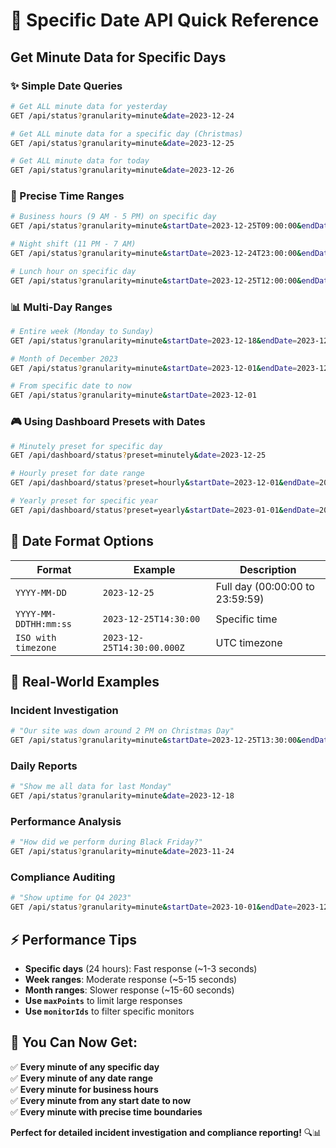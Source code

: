 # 📅 Specific Date API Quick Reference

## Get Minute Data for Specific Days

### ✨ Simple Date Queries

```bash
# Get ALL minute data for yesterday
GET /api/status?granularity=minute&date=2023-12-24

# Get ALL minute data for a specific day (Christmas)
GET /api/status?granularity=minute&date=2023-12-25

# Get ALL minute data for today
GET /api/status?granularity=minute&date=2023-12-26
```

### 🎯 Precise Time Ranges

```bash
# Business hours (9 AM - 5 PM) on specific day
GET /api/status?granularity=minute&startDate=2023-12-25T09:00:00&endDate=2023-12-25T17:00:00

# Night shift (11 PM - 7 AM) 
GET /api/status?granularity=minute&startDate=2023-12-24T23:00:00&endDate=2023-12-25T07:00:00

# Lunch hour on specific day
GET /api/status?granularity=minute&startDate=2023-12-25T12:00:00&endDate=2023-12-25T13:00:00
```

### 📊 Multi-Day Ranges

```bash
# Entire week (Monday to Sunday)
GET /api/status?granularity=minute&startDate=2023-12-18&endDate=2023-12-24

# Month of December 2023
GET /api/status?granularity=minute&startDate=2023-12-01&endDate=2023-12-31

# From specific date to now
GET /api/status?granularity=minute&startDate=2023-12-01
```

### 🎮 Using Dashboard Presets with Dates

```bash
# Minutely preset for specific day
GET /api/dashboard/status?preset=minutely&date=2023-12-25

# Hourly preset for date range
GET /api/dashboard/status?preset=hourly&startDate=2023-12-01&endDate=2023-12-31

# Yearly preset for specific year
GET /api/dashboard/status?preset=yearly&startDate=2023-01-01&endDate=2023-12-31
```

## 📝 Date Format Options

| Format | Example | Description |
|--------|---------|-------------|
| `YYYY-MM-DD` | `2023-12-25` | Full day (00:00:00 to 23:59:59) |
| `YYYY-MM-DDTHH:mm:ss` | `2023-12-25T14:30:00` | Specific time |
| `ISO with timezone` | `2023-12-25T14:30:00.000Z` | UTC timezone |

## 🚀 Real-World Examples

### Incident Investigation
```bash
# "Our site was down around 2 PM on Christmas Day"
GET /api/status?granularity=minute&startDate=2023-12-25T13:30:00&endDate=2023-12-25T14:30:00
```

### Daily Reports
```bash
# "Show me all data for last Monday"
GET /api/status?granularity=minute&date=2023-12-18
```

### Performance Analysis
```bash
# "How did we perform during Black Friday?"
GET /api/status?granularity=minute&date=2023-11-24
```

### Compliance Auditing
```bash
# "Show uptime for Q4 2023"
GET /api/status?granularity=minute&startDate=2023-10-01&endDate=2023-12-31&maxPoints=50000
```

## ⚡ Performance Tips

- **Specific days** (24 hours): Fast response (~1-3 seconds)
- **Week ranges**: Moderate response (~5-15 seconds)  
- **Month ranges**: Slower response (~15-60 seconds)
- **Use `maxPoints`** to limit large responses
- **Use `monitorIds`** to filter specific monitors

## 🎉 You Can Now Get:

✅ **Every minute of any specific day**  
✅ **Every minute of any date range**  
✅ **Every minute for business hours**  
✅ **Every minute from any start date to now**  
✅ **Every minute with precise time boundaries**  

**Perfect for detailed incident investigation and compliance reporting!** 🔍📊
